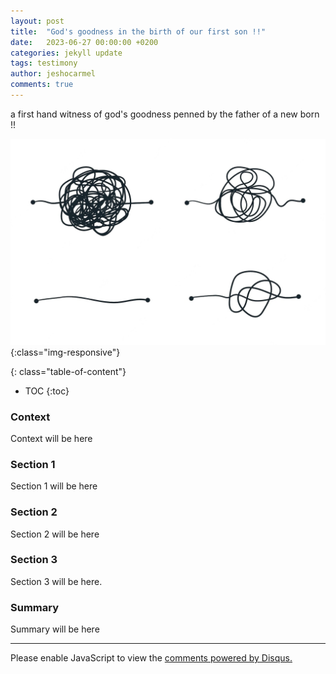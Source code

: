 ```yaml
---
layout: post
title:  "God's goodness in the birth of our first son !!"
date:   2023-06-27 00:00:00 +0200
categories: jekyll update
tags: testimony
author: jeshocarmel
comments: true
---
```

a first hand witness of god's goodness penned by the father of a new born !!

<!-- Primary Meta Tags -->
<meta name="title" content="God's goodness in the birth of our first son">
<meta name="description" content="a first hand witness of god's goodness penned by the father of a new born !!">

<!-- Open Graph / Facebook -->
<meta property="og:type" content="website">
<meta property="og:url" content="https://jeshocarmel.github.io">
<meta property="og:title" content="God's goodness in the birth of our first son?">
<meta property="og:description" content="a first hand witness of god's goodness penned by the father of a new born !!">
<meta property="og:image" content="https://jeshocarmel.github.io/assets/images/god_knows.jpg">

<!-- Twitter -->
<meta property="twitter:card" content="summary_large_image">
<meta property="twitter:url" content="https://jeshocarmel.github.io">
<meta property="twitter:title" content="a first hand witness of god's goodness penned by the father of a new born !!">
<meta property="twitter:description" content="a first hand witness of god's goodness penned by the father of a new born !!">
<meta property="twitter:image" content="https://jeshocarmel.github.io/assets/images/god_knows.jpg">

![testimony](/assets/images/scrawl.png){:class="img-responsive"}


{: class="table-of-content"}
* TOC
{:toc}

###  Context

Context will be here

### Section 1

Section 1 will be here

### Section 2

Section 2 will be here

### Section 3

Section 3 will be here.

###  Summary

Summary will be here

---

<div id="disqus_thread"></div>
<script>

/**
*  RECOMMENDED CONFIGURATION VARIABLES: EDIT AND UNCOMMENT THE SECTION BELOW TO INSERT DYNAMIC VALUES FROM YOUR PLATFORM OR CMS.
*  LEARN WHY DEFINING THESE VARIABLES IS IMPORTANT: https://disqus.com/admin/universalcode/#configuration-variables*/
/*
var disqus_config = function () {
this.page.url = PAGE_URL;  // Replace PAGE_URL with your page's canonical URL variable
this.page.identifier = PAGE_IDENTIFIER; // Replace PAGE_IDENTIFIER with your page's unique identifier variable
};
*/
(function() { // DON'T EDIT BELOW THIS LINE
var d = document, s = d.createElement('script');
s.src = 'https://jeshocarmel-github-io.disqus.com/embed.js';
s.setAttribute('data-timestamp', +new Date());
(d.head || d.body).appendChild(s);
})();
</script>
<noscript>Please enable JavaScript to view the <a href="https://disqus.com/?ref_noscript">comments powered by Disqus.</a></noscript>
                            